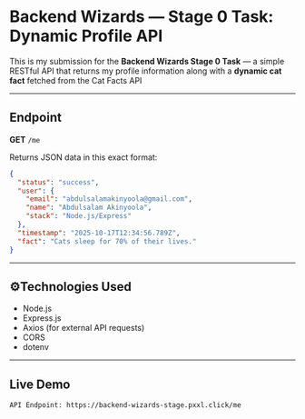 # Backend Wizards — Stage 0 Task: Dynamic Profile API

This is my submission for the **Backend Wizards Stage 0 Task** — a simple RESTful API that returns my profile information along with a **dynamic cat fact** fetched from the Cat Facts API 

---

##  Endpoint

**GET** `/me`

Returns JSON data in this exact format:

```json
{
  "status": "success",
  "user": {
    "email": "abdulsalamakinyoola@gmail.com",
    "name": "Abdulsalam Akinyoola",
    "stack": "Node.js/Express"
  },
  "timestamp": "2025-10-17T12:34:56.789Z",
  "fact": "Cats sleep for 70% of their lives."
}
```

---

## ⚙️Technologies Used

- Node.js  
- Express.js  
- Axios (for external API requests)  
- CORS  
- dotenv  

---

## Live Demo
```
API Endpoint: https://backend-wizards-stage.pxxl.click/me
```
